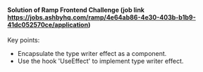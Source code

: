 #### Solution of Ramp Frontend Challenge (job link https://jobs.ashbyhq.com/ramp/4e64ab86-4e30-403b-b1b9-41dc052570ce/application)

Key points:
- Encapsulate the type writer effect as a component.
- Use the hook 'UseEffect' to implement type writer effect.
